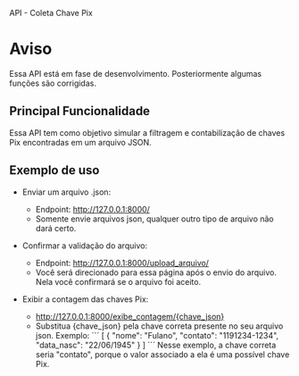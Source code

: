 
API - Coleta Chave Pix

# Aviso
Essa API está em fase de desenvolvimento. Posteriormente algumas funções são corrigidas.

## Principal Funcionalidade
Essa API tem como objetivo simular a filtragem e contabilização de chaves Pix encontradas em um arquivo JSON. 

## Exemplo de uso
- Enviar um arquivo .json:
    - Endpoint: http://127.0.0.1:8000/ 
    - Somente envie arquivos json, qualquer outro tipo de arquivo não dará certo.

- Confirmar a validação do arquivo:
    - Endpoint: http://127.0.0.1:8000/upload_arquivo/ 
    - Você será direcionado para essa página após o envio do arquivo. Nela você confirmará se o arquivo foi aceito.

- Exibir a contagem das chaves Pix:
    - http://127.0.0.1:8000/exibe_contagem/{chave_json}
    - Substitua {chave_json} pela chave correta presente no seu arquivo json. Exemplo:
´´´
[
    {
        "nome": "Fulano",
        "contato": "1191234-1234",
        "data_nasc": "22/06/1945"
    }
] 
´´´
Nesse exemplo, a chave correta seria "contato", porque o valor associado a ela é uma possível chave Pix. 
